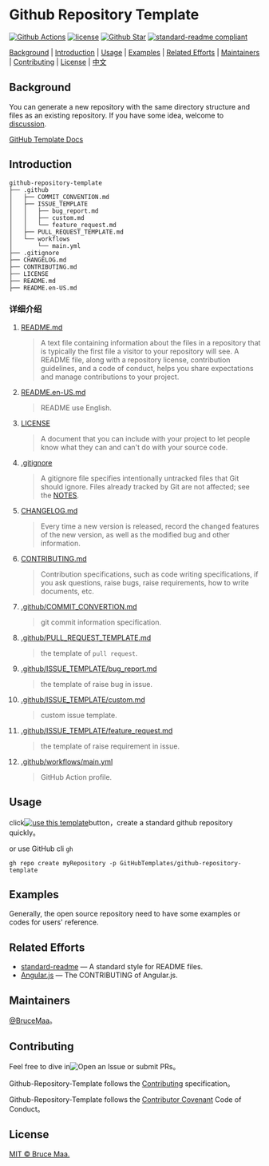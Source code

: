 # Github Repository Template

[![Github Actions][github-action-image]][github-repo-url]
[![license][license-image]](LICENSE)
[![Github Star][github-repo-star-image]][github-repo-url]
[![standard-readme compliant][standard-readme-image]][standard-readme-url]

[Background](#background) | [Introduction](#introduction) | [Usage](#usage) | [Examples](#examples) | [Related Efforts](#related-efforts) | [Maintainers](#maintainers) | [Contributing](#contributing) | [License](#license) | [中文](README.md)

## Background

You can generate a new repository with the same directory structure and files as an existing repository. If you have some idea, welcome to [discussion](https://github.com/GitHubTemplates/github-repository-template/discussions).

[GitHub Template Docs](https://docs.github.com/en/github/creating-cloning-and-archiving-repositories/creating-a-repository-from-a-template)

## Introduction

```
github-repository-template
├── .github
│   ├── COMMIT_CONVENTION.md
│   ├── ISSUE_TEMPLATE
│   │   ├── bug_report.md
│   │   ├── custom.md
│   │   └── feature_request.md
│   ├── PULL_REQUEST_TEMPLATE.md
│   └── workflows
│       └── main.yml
├── .gitignore
├── CHANGELOG.md
├── CONTRIBUTING.md
├── LICENSE
├── README.md
├── README.en-US.md
```

### 详细介绍

1. [README.md](README.md)

    > A text file containing information about the files in a repository that is typically the first file a visitor to your repository will see. A README file, along with a repository license, contribution guidelines, and a code of conduct, helps you share expectations and manage contributions to your project.

2. [README.en-US.md](README.en-US.md)

    > README use English.

3. [LICENSE](LICENSE)

    > A document that you can include with your project to let people know what they can and can't do with your source code.

4. [.gitignore](.gitignore)

    > A gitignore file specifies intentionally untracked files that Git should ignore. Files already tracked by Git are not affected; see the [NOTES](https://git-scm.com/docs/gitignore).

5. [CHANGELOG.md](CHANGELOG.md)

    > Every time a new version is released, record the changed features of the new version, as well as the modified bug and other information.

6. [CONTRIBUTING.md](CONTRIBUTING.md)

    > Contribution specifications, such as code writing specifications, if you ask questions, raise bugs, raise requirements, how to write documents, etc.

7. [.github/COMMIT_CONVERTION.md](.github/COMMIT_CONVERTION.md)

    > git commit information specification.

8. [.github/PULL_REQUEST_TEMPLATE.md](.github/PULL_REQUEST_TEMPLATE.md)

    > the template of `pull request`.

9. [.github/ISSUE_TEMPLATE/bug_report.md](.github/ISSUE_TEMPLATE/bug_report.md)

    > the template of raise bug in issue.

10. [.github/ISSUE_TEMPLATE/custom.md](.github.com/ISSUE_TEMPLATE/custom.md)

    > custom issue template.

11. [.github/ISSUE_TEMPLATE/feature_request.md](.github/ISSUE_TEMPLATE/feature_request.md)

    > the template of raise requirement in issue.

12. [.github/workflows/main.yml](.github.com/workflows/main.yml)

    > GitHub Action profile.

## Usage

click[![use this template][use-this-template]][generate]button，create a standard github repository quickly。

or use GitHub cli `gh`

```
gh repo create myRepository -p GitHubTemplates/github-repository-template
```

## Examples

Generally, the open source repository need to have some examples or codes for users' reference.

## Related Efforts

- [standard-readme](https://github.com/RichardLitt/standard-readme) — A standard style for README files.
- [Angular.js](https://github.com/angular/angular.js/blob/master/CONTRIBUTING.md) — The CONTRIBUTING of Angular.js.

## Maintainers

[@BruceMaa](https://github.com/BruceMaa)。

## Contributing

Feel free to dive in![Open an Issue](https://github.com/GitHubTemplates/github-repository-template/issues/new) or submit PRs。

Github-Repository-Template follows the [Contributing](CONTRIBUTING.md) specification。

Github-Repository-Template follows the [Contributor Covenant](http://contributor-covenant.org/version/1/3/0/) Code of Conduct。

## License

[MIT © Bruce Maa.](LICENSE)

[github-action-image]: https://github.com/GitHubTemplates/github-repository-template/workflows/GithubRepositoryTemplate/badge.svg
[github-repo-url]: https://github.com/GitHubTemplates/github-repository-template
[license-image]: https://img.shields.io/badge/license-MIT-green.svg
[github-repo-star-image]: https://img.shields.io/github/stars/GitHubTemplates/github-repository-template.svg?style=social
[use-this-template]: https://img.shields.io/badge/-use%20this%20template-brightgreen.svg
[generate]: https://github.com/GitHubTemplates/github-repository-template/generate
[standard-readme-image]: https://img.shields.io/badge/readme%20style-standard-brightgreen.svg?style=flat-square
[standard-readme-url]: https://github.com/RichardLitt/standard-readme